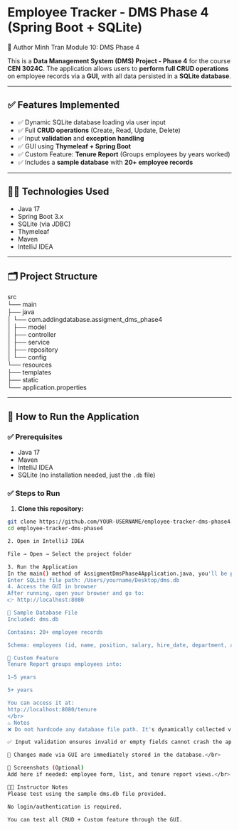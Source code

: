 # Employee Tracker - DMS Phase 4 (Spring Boot + SQLite)
📎 Author
Minh Tran
Module 10: DMS Phase 4


This is a **Data Management System (DMS) Project - Phase 4** for the course **CEN 3024C**. The application allows users to **perform full CRUD operations** on employee records via a **GUI**, with all data persisted in a **SQLite database**.

---

## ✅ Features Implemented

- ✅ Dynamic SQLite database loading via user input
- ✅ Full **CRUD operations** (Create, Read, Update, Delete)
- ✅ Input **validation** and **exception handling**
- ✅ GUI using **Thymeleaf + Spring Boot**
- ✅ Custom Feature: **Tenure Report** (Groups employees by years worked)
- ✅ Includes a **sample database** with **20+ employee records**

---

## 🧑‍💻 Technologies Used

- Java 17
- Spring Boot 3.x
- SQLite (via JDBC)
- Thymeleaf
- Maven
- IntelliJ IDEA

---

## 🗂️ Project Structure

src </br>
└── main</br>
├── java</br>
│ └── com.addingdatabase.assigment_dms_phase4</br>
│ ├── model</br>
│ ├── controller</br>
│ ├── service</br>
│ ├── repository</br>
│ └── config</br>
└── resources</br>
├── templates</br>
├── static</br>
└── application.properties</br>

---

## 🚀 How to Run the Application

### ✅ Prerequisites

- Java 17
- Maven
- IntelliJ IDEA
- SQLite (no installation needed, just the `.db` file)

### ✅ Steps to Run

1. **Clone this repository:**

```bash
git clone https://github.com/YOUR-USERNAME/employee-tracker-dms-phase4.git
cd employee-tracker-dms-phase4

2. Open in IntelliJ IDEA

File → Open → Select the project folder

3. Run the Application
In the main() method of AssigmentDmsPhase4Application.java, you'll be prompted to enter a path to the SQLite database:
Enter SQLite file path: /Users/yourname/Desktop/dms.db
4. Access the GUI in browser
After running, open your browser and go to:
👉 http://localhost:8080

📂 Sample Database File
Included: dms.db

Contains: 20+ employee records

Schema: employees (id, name, position, salary, hire_date, department, active)

🧪 Custom Feature
Tenure Report groups employees into:

1–5 years

5+ years

You can access it at:
http://localhost:8080/tenure
</br>
⚠️ Notes
❌ Do not hardcode any database file path. It's dynamically collected via terminal prompt.</br>

✅ Input validation ensures invalid or empty fields cannot crash the app.</br>

💾 Changes made via GUI are immediately stored in the database.</br>

📸 Screenshots (Optional)
Add here if needed: employee form, list, and tenure report views.</br>

👨‍🏫 Instructor Notes
Please test using the sample dms.db file provided.

No login/authentication is required.

You can test all CRUD + Custom feature through the GUI.








